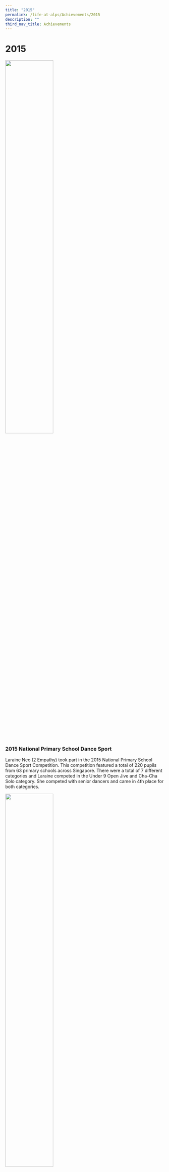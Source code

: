 ```yaml
---
title: "2015"
permalink: /life-at-alps/Achievements/2015
description: ""
third_nav_title: Achievements
---
```

# **2015**  

<img src="/images/2015_national_primary_school_dance_sport.png" 
     style="width:55%">

### 2015 National Primary School Dance Sport

Laraine Neo (2 Empathy) took part in the 2015 National Primary School Dance Sport Competition. This competition featured a total of 220 pupils from 63 primary schools across Singapore. There were a total of 7 different categories and Laraine competed in the Under 9 Open Jive and Cha-Cha Solo category. She competed with senior dancers and came in 4th place for both categories.  

<img src="/images/Love%20Inspira.png" 
     style="width:55%">

_“Love Inspira”.  Mixed Media.  Category A._

_Alexandra Primary School_

_Artists:_

_Noah Iino Akihiko. Lai Jia Ying. Lucas Chan. Kathleen Ong. Nur Aqilah. Jovan Tey. Chow Chao Yu. Gisele Seah Ting Xuan._

![](/images/Artwork%20received%20a%20Certificate%20Of%20Recognition.jpg)

_ALPS's artwork "Love Inspira" received a Certificate of Recognition._

![](/images/12345.jpg)

_ALPS's artwork "Love Inspira" was exhibited at Raffles City from 9 July 2015 to 19 July 2015._

![](/images/Our%20students%20meaningfully%20engaged%20in%20learning.jpg)

_Alexandrians were meaningfully engaged in learning._

![](/images/Alexandrians%20explaining%20their%20Artwork%20to%20DGE%20@SYF%202015%20(1).jpg)

_Alexandrians were explaining their artwork to DGE @SYF 2015._

Singapore Youth Festival (SYF) 2015

In 2015, selected artworks from 8 students who demonstrated enthusiasm and passion through the process of learning during their PAL Art lessons were submitted for the Singapore Youth Festival. The artworks were compiled as one complete Art piece called, “Love Inspira”.

Our students were able to apply acrylic paint to canvas and wind twine around forms and shapes without assistance from our teachers. This process helped reveal the unique vision for the future of Singapore art to be student-centred.

“Love Inspira” was inspired by the legacy of artists in the past. It served to motivate and inspire young artists to collaborate as a team to create artworks in the present. It also reflected our attempts to creatively build on this legacy to reveal the unique vision for the future of Singapore art. It was selected from 489 artworks, awarded a Certificate of Recognition and exhibited at Raffles City Shopping Mall from 9 July 2015 to 19 July 2015.

![](/images/20150729_130631.gif)

_ALPS has produced the most shortlisted toys in the Scizkid Award - Primary 1 & 2 Category._

![](/images/IMG-20150802-WA0011.jpg)

_Ayden Lin from 2 Optimism (Right) and Yap Leia from 2 Creativity (Left)_

_were presented the Merit Award in the ScizKid – Primary 1 & 2 Category._

![Ayden Lin from 2 Optimism has been awarded a Merit award for his toy](https://alexandrapri.moe.edu.sg/qql/slot/u146/Celebrations/Achievements/IMG_8877.gif)

_Ayden Lin from 2 Optimism has been awarded a Merit award for his toy, “Space Dunk”,_

_under the category - Scizkid Pri 1 & 2._

![Ayden Lin from 2 Optimism and his winning toy](https://alexandrapri.moe.edu.sg/qql/slot/u146/Celebrations/Achievements/IMG_8892.gif)

_Ayden Lin from 2 Optimism and his winning toy, “Space Dunk”._

![Yap Leia from 2 Creativity has been awarded a Merit award for her toy](https://alexandrapri.moe.edu.sg/qql/slot/u146/Celebrations/Achievements/camera390_1438566671387.jpg)

_Yap Leia from 2 Creativity has been awarded a Merit award for her toy, “Bacteria Bomber”,_

_under the category - Scizkid Pri 1 & 2._

![Leia Yap’s 'Bacteria Bomber'](https://alexandrapri.moe.edu.sg/qql/slot/u146/Celebrations/Achievements/IMG-20150802-WA0000.jpg)

_Leia Yap’s “Bacteria Bomber”_

![Leia demonstrated how her game is played](https://alexandrapri.moe.edu.sg/qql/slot/u146/Celebrations/Achievements/IMG-20150802-WA0017.jpg)

_Leia demonstrated how her game is played._

Sony Creative Science Award (SCSA) 2015

In ALPS, we believe that Science is best understood by providing students with opportunities to make connections between their world and scientific concepts. Hence, toys provide that motivational and experiential links between science concepts and everyday experience.

The ALPS Toy Maker provides the platform for our students to learn science in a fun and enjoyable way. Not only does it promote creativity, it stimulates students’ curiosity and challenged them to innovate beyond their imagination.

The toys were selected for the 2015 Sony Creative Science Award (SCSA). It is an annual competition jointly organised by the Science Centre Singapore and Sony Group of Companies in Singapore Pte Ltd, with the support of the Ministry of Education and the Agency For Science, Technology and Research (A\*STAR).

Two of our students were presented the Merit Award in the ScizKid – Primary 1 & 2 Category. For that, ALPS is recognised for producing the most shortlisted toys in the category.

![Group photo with all the participating schools](https://alexandrapri.moe.edu.sg/qql/slot/u146/Celebrations/Achievements/01.jpg)

Group photo with all the participating schools

![Student representatives](https://alexandrapri.moe.edu.sg/qql/slot/u146/Celebrations/Achievements/Team%2006%2002.jpg)

Student representatives -

(Left to right) Liu Xingyu Anson, Tan Shi Xuan and Huang Ziyan

Teacher-in-charge - Mrs Hor-Yeap Lee Ching

![Hands-on training for Moo-O](https://alexandrapri.moe.edu.sg/qql/slot/u146/Celebrations/Achievements/09.jpg)

Hands-on training for Moo-O

![Recording for Moo-O](https://alexandrapri.moe.edu.sg/qql/slot/u146/Celebrations/Achievements/Team%2006%2003.jpg)

Recording for Moo-O

The Chinese Moo-O Award 2015 (木偶中文大赛)

Liu Xingyu Anson (2 Resilience), Huang Ziyan (2 Creativity) and Tan Shi Xuan (2 Creativity) took part in the Chinese Moo-O Award 2015 held at Princess Elizabeth Primary School on 7 September 2015. Our team competed with teams from more than 40 Primary Schools across the country and they were presented with the Certificate of Participation for this competition.

![Creative Lantern Making Competition](https://alexandrapri.moe.edu.sg/qql/slot/u146/Celebrations/Achievements/Creative%20Lantern.jpg)

Creative Lantern Making Competition

In conjunction with the Mid-Autumn Festival Celebration and to create the awareness on the importance of conversation, Radin Mas Primary School partnered Bukit Purmei Zone ‘A’ & ‘B’ RCs and National Environment Agency (NEA) to organize the NEA/RMPS Creative Lantern Making Competition.

Alexandra Primary School submitted 4 entries to participate in this competition. Two creative lanterns created by Lee An Zhe Raphael from 1 Optimism and Khoo Shu Yuan from 1 Respect were awarded with 3rd Prize and Consolation Prize respectively. Well done, Raphael and Shu Yuan!

![2nd National Primary School GO Championship 2015](https://alexandrapri.moe.edu.sg/qql/slot/u146/Celebrations/Achievements/GO.jpg)

2nd National Primary School GO Championship 2015

Fu Junchao Allen from 1 Creativity took part in the 2nd National Primary School GO Championship 2015 (Primary 1 Category, 13X13 board) on 8 November 2015. He competed with students from other schools and came in 6th position for this competition. Congratulation, Allen!